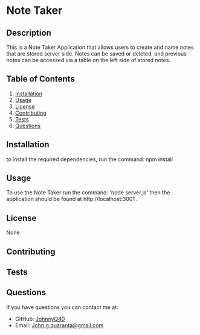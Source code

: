 # Note Taker

## Description

This is a Note Taker Application that allows users to create and name notes that are stored server side. Notes can be saved or deleted, and previous notes can be accessed via a table on the left side of stored notes. 

## Table of Contents

1. [Installation](#installation)
2. [Usage](#usage)
3. [License](#license)
4. [Contributing](#contributing)
5. [Tests](#tests)
6. [Questions](#questions)
## Installation

to install the required dependencies, run the command: npm install

## Usage
To use the Note Taker run the command: 'node server.js' then the application should be found at http://localhost:3001 .

## License
None

## Contributing


## Tests


## Questions

If you have questions you can contact me at:
- GitHub: [JohnnyQ40](https://github.com/JohnnyQ40)
- Email: John.g.quaranta@gmail.com
